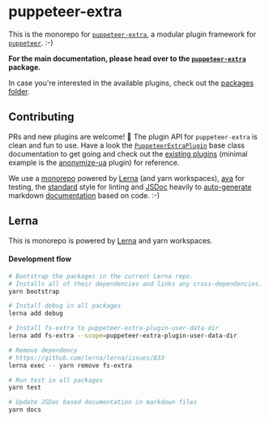 # puppeteer-extra


This is the monorepo for [`puppeteer-extra`](./packages/puppeteer-extra), a modular plugin framework for [`puppeteer`](https://github.com/GoogleChrome/puppeteer). :-)

**For the main documentation, please head over to the [`puppeteer-extra`](./packages/puppeteer-extra) package.**


In case you're interested in the available plugins, check out the [packages folder](./packages/).


## Contributing

PRs and new plugins are welcome! :tada: The plugin API for `puppeteer-extra` is clean and fun to use. Have a look the [`PuppeteerExtraPlugin`](./packages/puppeteer-extra-plugin) base class documentation to get going and check out the [existing plugins](./packages/) (minimal example is the [anonymize-ua](./packages/puppeteer-extra-plugin-anonymize-ua/index.js) plugin) for reference. 

We use a [monorepo](https://github.com/berstend/puppeteer-extra) powered by [Lerna](https://github.com/lerna/lerna#--use-workspaces) (and yarn workspaces), [ava](https://github.com/avajs/ava) for testing, the [standard](https://standardjs.com/) style for linting and [JSDoc](http://usejsdoc.org/about-getting-started.html) heavily to [auto-generate](https://github.com/transitive-bullshit/update-markdown-jsdoc) markdown [documentation](https://github.com/documentationjs/documentation) based on code. :-)


## Lerna

This is monorepo is powered by [Lerna](https://github.com/lerna/lerna) and yarn workspaces.

#### Development flow

```bash
# Bootstrap the packages in the current Lerna repo. 
# Installs all of their dependencies and links any cross-dependencies.
yarn bootstrap

# Install debug in all packages
lerna add debug

# Install fs-extra to puppeteer-extra-plugin-user-data-dir
lerna add fs-extra --scope=puppeteer-extra-plugin-user-data-dir

# Remove dependency
# https://github.com/lerna/lerna/issues/833
lerna exec -- yarn remove fs-extra

# Run test in all packages
yarn test

# Update JSDoc based documentation in markdown files
yarn docs
```
